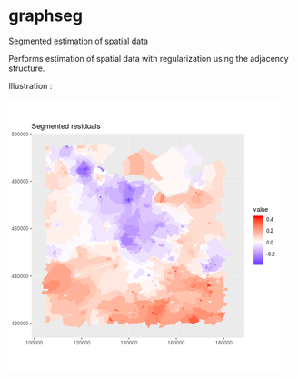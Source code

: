 # graphseg
Segmented estimation of spatial data

Performs estimation of spatial data with regularization using the adjacency structure.

Illustration :

![some useless text](utrecht_gif.gif)
